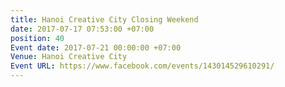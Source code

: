 ```yaml
---
title: Hanoi Creative City Closing Weekend
date: 2017-07-17 07:53:00 +07:00
position: 40
Event date: 2017-07-21 00:00:00 +07:00
Venue: Hanoi Creative City
Event URL: https://www.facebook.com/events/143014529610291/
---
```


